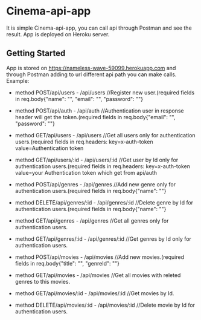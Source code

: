 # Cinema-api-app

It is simple Cinema-api-app, you can call api through Postman and see the result.
App is deployed on Heroku server.

## Getting Started

App is stored on https://nameless-wave-59099.herokuapp.com and through Postman adding to url different api path you can make calls.
Example: 

* method POST/api/users - /api/users //Register new user.(required fields in req.body{"name": "", "email": "", "password": ""}

* method POST/api/auth - /api/auth //Authentication user in response header will get the token.(required fields in req.body{"email": "", "password": ""}

* method GET/api/users - /api/users //Get all users only for authentication users.(required fields in req.headers: key=x-auth-token  value=Authentication token

* method GET/api/users/:id - /api/users/:id //Get user by Id only for authentication users.(required fields in req.headers: key=x-auth-token  value=your Authentication token which get from api/auth

* method POST/api/genres - /api/genres //Add new genre only for authentication users.(required fields in req.body{"name": ""}

* method DELETE/api/genres/:id - /api/genres/:id //Delete genre by Id for authentication users.(required fields in req.body{"name": ""}

* method GET/api/genres - /api/genres //Get all genres only for authentication users.

* method GET/api/genres/:id - /api/genres/:id //Get genres by Id only for authentication users.

* method POST/api/movies - /api/movies //Add new movies.(required fields in req.body{"title": "", "genreId": ""}

* method GET/api/movies - /api/movies //Get all movies with releted genres to this movies.

* method GET/api/movies/:id - /api/movies/:id //Get movies by Id.

* method DELETE/api/movies/:id - /api/movies/:id //Delete movie by Id for authentication users.

